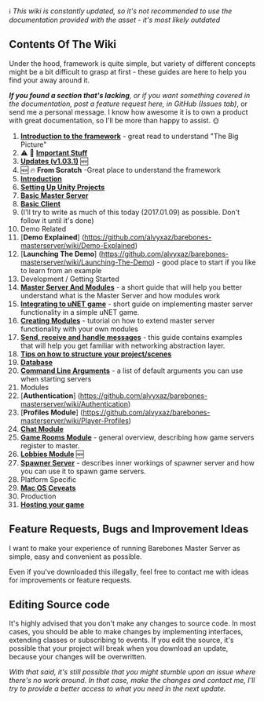 :information_source: _This wiki is constantly updated, so it's not recommended to use the documentation provided with the asset - it's most likely outdated_

## Contents Of The Wiki

Under the hood, framework is quite simple, but variety of different concepts might be a bit difficult to grasp at first - these guides are here to help you find your away around it.

_**If you found a section that's lacking**, or if you want something covered in the documentation, post a feature request here, in GitHub (Issues tab)_, or send me a personal message. I know how awesome it is to own a product with great documentation, so I'll be more than happy to assist. 🌞 

1. [**Introduction to the framework**](https://github.com/alvyxaz/barebones-masterserver/wiki/Introduction-To-The-Framework) - great read to understand "The Big Picture"
1. ⚠️ 🔴 [**Important Stuff**](https://github.com/alvyxaz/barebones-masterserver/wiki/Important-Stuff)
1. [**Updates (v1.03.1)**](https://github.com/alvyxaz/barebones-masterserver/wiki/Updates) :new:
1. :new: :fire: **From Scratch** -Great place to understand the framework
 1. [**Introduction**](https://github.com/alvyxaz/barebones-masterserver/wiki/From-Scratch.-Introduction)
 1. [**Setting Up Unity Projects**](https://github.com/alvyxaz/barebones-masterserver/wiki/From-Scratch.-Setting-Up-The-Projects/_edit)
 1. [**Basic Master Server**](https://github.com/alvyxaz/barebones-masterserver/wiki/From-Scratch.-Creating-a-basic-Master-Server)
 1. [**Basic Client**](https://github.com/alvyxaz/barebones-masterserver/wiki/From-Scratch.-Creating-a-Basic-Client)
 1. (I'll try to write as much of this today (2017.01.09) as possible. Don't follow it until it's done)
1. Demo Related
 1. [**Demo Explained**] (https://github.com/alvyxaz/barebones-masterserver/wiki/Demo-Explained)
 1. [**Launching The Demo**] (https://github.com/alvyxaz/barebones-masterserver/wiki/Launching-The-Demo) - good place to start if you like to learn from an example
1. Development / Getting Started
 1. [**Master Server And Modules**](https://github.com/alvyxaz/barebones-masterserver/wiki/Master-Server-And-Modules) - a short guide that will help you better understand what is the Master Server and how modules work
 1. [**Integrating to uNET game**](https://github.com/alvyxaz/barebones-masterserver/wiki/Getting-Started) - short guide on implementing master server functionality in a simple uNET game.
 1. [**Creating Modules**](https://github.com/alvyxaz/barebones-masterserver/wiki/Creating-Modules) - tutorial on how to extend master server functionality with your own modules
 1. [**Send, receive and handle messages**](https://github.com/alvyxaz/barebones-masterserver/wiki/Networking-API) - this guide contains examples that will help you get familiar with networking abstraction layer.
 1. [**Tips on how to structure your project/scenes**](https://github.com/alvyxaz/barebones-masterserver/wiki/Project-Structure-Tips)
 1. [**Database**](https://github.com/alvyxaz/barebones-masterserver/wiki/Database)
 1. [**Command Line Arguments**](https://github.com/alvyxaz/barebones-masterserver/wiki/Command-Line-Arguments) - a list of default arguments you can use when starting servers
1. Modules
 1. [**Authentication**] (https://github.com/alvyxaz/barebones-masterserver/wiki/Authentication)
 1. [**Profiles Module**] (https://github.com/alvyxaz/barebones-masterserver/wiki/Player-Profiles)
 1. [**Chat Module**](https://github.com/alvyxaz/barebones-masterserver/wiki/Chat-Module)
 1. [**Game Rooms Module**](https://github.com/alvyxaz/barebones-masterserver/wiki/Game-Servers) - general overview, describing how game servers register to master.
 1. [**Lobbies Module**](https://github.com/alvyxaz/barebones-masterserver/wiki/Lobbies-Module) 🆕 
 1. [**Spawner Server**](https://github.com/alvyxaz/barebones-masterserver/wiki/Spawner-Server) - describes inner workings of spawner server and how you can use it to spawn game servers.
1. Platform Specific
 1. [**Mac OS Ceveats**](https://github.com/alvyxaz/barebones-masterserver/wiki/Mac-OS-Ceveats)
1. Production
 1. [**Hosting your game**](https://github.com/alvyxaz/barebones-masterserver/wiki/Hosting-Your-Game)

## Feature Requests, Bugs and Improvement Ideas

I want to make your experience of running Barebones Master Server as simple, easy and convenient as possible.

Even if you've downloaded this illegally, feel free to contact me with ideas for improvements or feature requests.

## Editing Source code

It's highly advised that you don't make any changes to source code. In most cases, you should be able to make changes by implementing interfaces, extending classes or subscribing to events. If you edit the source, it's possible that your project will break when you download an update, because your changes will be overwritten.

_With that said, it's still possible that you might stumble upon an issue where there's no work around. In that case, make the changes and contact me, I'll try to provide a better access to what you need in the next update._